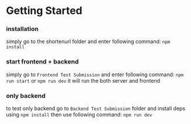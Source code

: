 # Getting Started

### installation
simply go to the shortenurl folder and enter following command:
`npm install`

### start frontend + backend
simply go to `Frontend Test Submission` and enter following command:
`npm run start` or `npm run dev` 
it will run the both server and frontend

### only backend
to test only backend go to `Backend Test Submission` folder and install deps using `npm install` then use following command:
`npm run dev`
